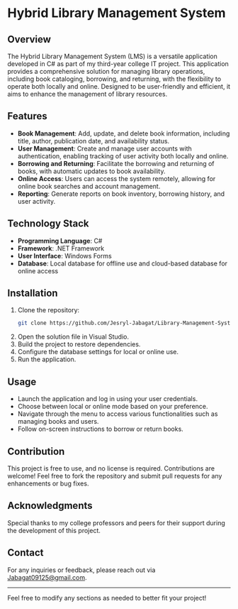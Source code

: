 # Hybrid Library Management System

## Overview
The Hybrid Library Management System (LMS) is a versatile application developed in C# as part of my third-year college IT project. This application provides a comprehensive solution for managing library operations, including book cataloging, borrowing, and returning, with the flexibility to operate both locally and online. Designed to be user-friendly and efficient, it aims to enhance the management of library resources.

## Features
- **Book Management**: Add, update, and delete book information, including title, author, publication date, and availability status.
- **User Management**: Create and manage user accounts with authentication, enabling tracking of user activity both locally and online.
- **Borrowing and Returning**: Facilitate the borrowing and returning of books, with automatic updates to book availability.
- **Online Access**: Users can access the system remotely, allowing for online book searches and account management.
- **Reporting**: Generate reports on book inventory, borrowing history, and user activity.

## Technology Stack
- **Programming Language**: C#
- **Framework**: .NET Framework
- **User Interface**: Windows Forms
- **Database**: Local database for offline use and cloud-based database for online access

## Installation
1. Clone the repository:
   ```bash
   git clone https://github.com/Jesryl-Jabagat/Library-Management-System-Project-
   ```
2. Open the solution file in Visual Studio.
3. Build the project to restore dependencies.
4. Configure the database settings for local or online use.
5. Run the application.

## Usage
- Launch the application and log in using your user credentials.
- Choose between local or online mode based on your preference.
- Navigate through the menu to access various functionalities such as managing books and users.
- Follow on-screen instructions to borrow or return books.

## Contribution
This project is free to use, and no license is required. Contributions are welcome! Feel free to fork the repository and submit pull requests for any enhancements or bug fixes.

## Acknowledgments
Special thanks to my college professors and peers for their support during the development of this project.

## Contact
For any inquiries or feedback, please reach out via Jabagat09125@gmail.com.

---

Feel free to modify any sections as needed to better fit your project!
